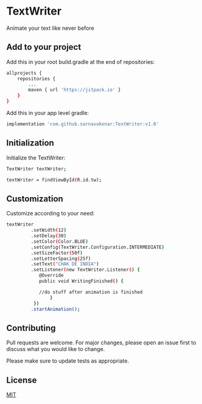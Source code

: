 # TextWriter
Animate your text like never before

## Add to your project

Add this in your root build.gradle at the end of repositories:

```bash
allprojects {
	repositories {
		...
		maven { url 'https://jitpack.io' }
	}
}		
```
Add this in your app level gradle:

```bash
implementation 'com.github.sarnavakonar:TextWriter:v1.0'
```

## Initialization

Initialize the TextWriter:

```bash
TextWriter textWriter;

textWriter = findViewById(R.id.tw);
```

## Customization

Customize according to your need:

```bash
textWriter
         .setWidth(12)
         .setDelay(30)
         .setColor(Color.BLUE)
         .setConfig(TextWriter.Configuration.INTERMEDIATE)
         .setSizeFactor(50f)
         .setLetterSpacing(25f)
         .setText("CHAK DE INDIA")
         .setListener(new TextWriter.Listener() {
          	@Override
          	public void WritingFinished() {

			//do stuff after animation is finished
                }
          })
         .startAnimation();
```

## Contributing
Pull requests are welcome. For major changes, please open an issue first to discuss what you would like to change.

Please make sure to update tests as appropriate.

## License
[MIT](https://choosealicense.com/licenses/mit/)
